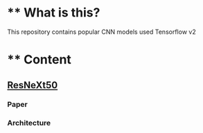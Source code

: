 # ** What is this?

This repository contains popular CNN models used Tensorflow v2 

# ** Content

## [ResNeXt50](https://github.com/vanloc19bk96/cnn_model_dl_tfv2/blob/master/resneXt50.py) ##
### Paper ##

[](https://arxiv.org/pdf/1611.05431.pdf)

### Architecture ###


